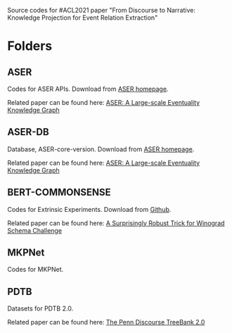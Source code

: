 Source codes for #ACL2021 paper "From Discourse to Narrative: Knowledge Projection for Event Relation Extraction"

# Folders

## ASER

Codes for ASER APIs. Download from [ASER homepage](https://hkust-knowcomp.github.io/ASER/).

Related paper can be found here: [ASER: A Large-scale Eventuality Knowledge Graph](https://arxiv.org/abs/1905.00270)

## ASER-DB

Database, ASER-core-version. Download from [ASER homepage](https://hkust-knowcomp.github.io/ASER/).

Related paper can be found here: [ASER: A Large-scale Eventuality Knowledge Graph](https://arxiv.org/abs/1905.00270)

## BERT-COMMONSENSE

Codes for Extrinsic Experiments. Download from [Github](https://github.com/vid-koci/bert-commonsense).

Related paper can be found here: [A Surprisingly Robust Trick for Winograd Schema Challenge](https://arxiv.org/abs/1905.06290)

## MKPNet

Codes for MKPNet.

## PDTB

Datasets for PDTB 2.0.

Related paper can be found here: [The Penn Discourse TreeBank 2.0](http://citeseerx.ist.psu.edu/viewdoc/download?doi=10.1.1.165.9566&rep=rep1&type=pdf)
